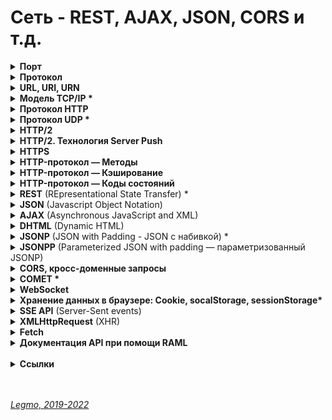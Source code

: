 <h1>Сеть - REST, AJAX, JSON, CORS и т.д.</h1>

[//]: # (Порт)
<details><summary><b>Порт</b></summary><p>

  - Номер выданный операционной системой каждой программе, которая хочет отсылать данные в сеть.

<br></p>
</details> 

[//]: # (Протокол todo: доработать)
<details><summary><b>Протокол</b></summary><p>

  - Сетевой протокол — набор правил, по которым реализуется соединение и обмен данными между несколькими устройствами в сети.
  - Некоторые протоколы:
    - `TСP` - создание интернет пакетов и их обратную сборку в нужном порядке в месте получения. Проверяет целостность информации. Если часть пакетов утеряна в процессе передачи, они передаются повторно.
    - `IP` - для доставки информации по нужному адресу.
    - `UDP` - надо передать быстро, но без гарантий доставки (например передача аудио)
    - `ICMP` - в диагностических или сервисных целях. Например передача сообщений об ошибках и других исключительных ситуациях
    - `SMTP`, `POP`, `IMAP` - Почтовые протоколы
    - `HTTP` — передача данных при клиент-серверном взаимодействии.
    - `FTP` — передача файлов
    - `ARP` — определение MAC-адреса другого компьютера по известному IP-адресу.
  - 
  - Для одновременной работы серверов по протоколам SMTP, POP, IMAP, HTTP, HTTPS, FTP и др. вовсе не требуются отдельные компьютеры или ip-адреса. Все эти сервера можно установить на один компьютер с одним ip-адресом. Это достигается за счет то, что каждый из протоколов использует свой порт.
  - 
  - **Ссылки**
    - [Сетевые протоколы – IP, ICMP, TCP, UDP, POP, SMTP, POP/POP3, IMAP, HTTP/HTTPS, FTP и другие](http://compbasic.ru/network-protocol/)

<br></p>
</details> 

[//]: # (URL, URI, URN todo: дополнять)
<details><summary><b>URL, URI, URN</b></summary><p>

[//]: # (Общее)
- <details><summary><b>Общее</b></summary><p>

  - `URI` (унифицированный идентификатор ресурс) — строка символов, для идентификации ресурса **по его адресу или имени, или тому и тому вместе**.
  - `URL` (унифицированный указатель ресурса) — строка символов, для идентификации ресурса **только по его адресу**. Веб-адрес, используемый для идентификации ресурсов в интернете
  - `URN` (унифицированный идентификатор ресурс) — строка символов, для идентификации ресурса, **только по его имени**.  

  <br></p>
  </details>

[//]: # (URL состоит из)
- <details><summary><b>URL состоит из</b></summary><p>

  - Протокола — набор правил соединение и обмена данными между устройствами в сети. Например: `http:`
  - Домена — имя для идентификации одного или нескольких IP-адресов, на которых расположен ресурс.
  - Пути — местоположение ресурса на сервере
  - Параметров — дополнительные данные, для идентификации или фильтрации ресурса на сервере

  <br></p>
  </details>

[//]: # (Кодировка URL)
- <details><summary><b>Кодировка URL</b></summary><p>

  - URL-адреса используют ASCII-кодировку.
  - 
  - Если есть символы не из набора ASCII — URL-адрес конвертируется в допустимый формат ASCII.
  - Перекодироваться должны буквы кириллицы, буквы с диакритическими знаками, лигатуры, иероглифы...
  - Кодирование URL конвертирует этот адрес в ASCII формат.
  - 
  - Кодировщик URL заменяет небезопасные символы ASCII знаком `%`, за которым следуют два шестнадцатиричных числа, которые соответствуют значениям символов из кодировки `ISO-8859-1`.
  - URL не должен содержать `пробелы`. Кодировщик URL обычно заменяет пробелы знаком `%20`.

  <br></p>
  </details>

[//]: # (Национальные кодировки)
- <details><summary><b>Национальные кодировки</b></summary><p>

  - Для введения многоязычных доменов используют технологию преобразования кодировки.
  - Работает поверх старой системы DNS, не требует никаких изменений в последней.
  - Преобразование имён происходит на стороне клиента, до отправки запроса в систему DNS.
  - Доменные имена с символами нац. алфавитов, которые пользователь набирает в адресной строке, преобразуются браузером в кодировку ASCII.

  <br></p>
  </details>
<br></p>
</details> 

[//]: # (TCP/IP todo: дополнять)
<details><summary><b>Модель TCP/IP *</b></summary><p>

[//]: # (Общее)
- <details><summary><b>Общее</b></summary><p>

  - Модель, теоретическое описание принципов работы набора сетевых протоколов, взаимодействующих друг с другом.
  - Сетевая модель передачи данных, представленных в цифровом виде.
  - 
  - Предполагает прохождение информации через 4 уровня, каждый из них описан набором правил (протоколом передачи).
  - Модель TCP/IP возникла как развитие модели `OSI` (там 7 уровней).
  - 
  - `TCP/IP` — набор протоколов, среди них два основных: TCP (Transmission Control Protocol ) и IP (Internet Protocol).
  - Были первыми разработаны и описаны в данном стандарте.
  - 
  - `Стек протоколов` — конкретные наборы протоколов (правил, по которым идёт соединение и обмен данными между устройствами в сети).
  - Иначе говоря — вложенность протоколов (`TCP` поверх `IP` поверх `Ethernet`).

  <br></p>
  </details>

[//]: # (4 уровня стека TCP/IP)
- <details><summary><b>4 уровня стека TCP/IP</b></summary><p>

  - `Прикладной` уровень (Application Layer)
      - Зачем: поддержка сеанса связи, преобразование протоколов и информации, взаимодействие пользователя и сети...
      - Примеры: HTTP, RTSP, FTP, DNS...
  - `Транспортный` уровень (Transport Layer)
      - Зачем: доставка переданной информации без дублирования, потерь и ошибок, в необходимой последовательности.
      - В стеке TCP/IP транспортные протоколы определяют, для какого именно приложения предназначены эти данные.
      - Примеры: TCP, UDP, SCTP, DCCP
  - `Межсетевой` уровень (Сетевой уровень) (Internet Layer)
      - Зачем: регламентирует взаимодействие между отдельными подсетями.
      - Интернет состоит из множества локальных сетей, объединенных протоколом связи TCP/IP.
      - Маршрутизация осуществляется путем обращения к определенному IP-адресу с использованием маски.
      - Примеры: Для TCP/IP это IP
  - `Канальный/Сетевой` уровень (Network Access Layer)
      - Зачем: кодирование информации, ее деление на пакеты, отправка по нужному каналу. Измерение параметров сигнала (
        задержки ответа, расстояния между хостами...)
      - Для взаимодействия с сетевыми технологиями — Ethernet, Wi-Fi и т. д.
      - Примеры: Ethernet, IEEE 802.11 WLAN, SLIP, Token Ring, ATM и MPLS, физическая среда и принципы кодирования
        информации, T1, E1

  <br></p>
  </details>

[//]: # (Отличия моделей TCP/IP и OSI)
- <details><summary><b>Отличия моделей TCP/IP и OSI</b></summary><p>

  - TCP/IP — стек протоколов, представляющий собой основу Интернета.
  - OSI (Базовая Эталонная Модель Взаимодействия Открытых Систем) — подходит для описания самых разных сетей.

  <br></p>
  </details>

[//]: # (Альтернативы TCP)
- <details><summary><b>Альтернативы TCP</b></summary><p>

  - Один из вариантов: протокол `UDP`. 
  - Поверx него используем `QUIC`, поверх `HTTP/3`. 
  - [Подробнее](https://habr.com/ru/company/vk/blog/594633/)

  <br></p>
  </details>


- **Дополнять — там еще много всего**
- .

[//]: # (Ссылки)
- <details><summary><b>Ссылки</b></summary><p>

  - [Timeweb - Что такое TCP/IP и как работает этот протокол](https://timeweb.com/ru/community/articles/chto-takoe-tcp-ip)
  - [Proglib - Компьютерные сети от А до Я: стек протоколов TCP/IP](https://proglib.io/p/tcp-ip)
  - [Habr - Основы TCP/IP для будущих дилетантов](https://habr.com/ru/post/326574)
  - [Wiki - TCP/IP](https://ru.wikipedia.org/wiki/TCP/IP)
  - [Proglib - Компьютерные сети от А до Я: классификация, стандарты и уровни. OSI](https://proglib.io/p/computer-network)
  
  <br></p>
  </details>

<br></p>
</details> 

[//]: # (Протокол HTTP)
<details><summary><b>Протокол HTTP</b></summary><p>

[//]: # (Ссылки)
- <details><summary><b>Ссылки</b></summary><p>
    
  - `HyperText Transfer Protocol` (протокол передачи гипертекста) — протокол передачи данных.
  - Для передачи произвольных данных при клиент-серверном взаимодействии.
  - 
  - Протокол прикладного уровня — верхний 7-й уровень модели OSI, 4 уровень TCP/IP
  - 
  - Предполагает использование клиент-серверной структуры передачи данных:
    - клиентское приложение формирует запрос и отправляет его на сервер
    - серверное программное обеспечение обрабатывает данный запрос, формирует ответ и передаёт его обратно клиенту
    - клиентское приложение может продолжить отправлять другие запросы (будут обработаны аналогично).
  - 
  - HTTP часто используется как протокол передачи информации для других протоколов прикладного уровня (например SOAP, XML-RPC и WebDAV). В таком случае говорят, что протокол HTTP используется как «транспорт».
  - API многих программ также используют HTTP для передачи данных — сами данные могут иметь любой формат (например XML или JSON).
  - Обычно передача данных по протоколу HTTP осуществляется через TCP/IP-соединения.

    
  <br></p>
  </details>

[//]: # (Клиент, Сервер, Прокси)
- <details><summary><b>Клиент, Сервер, Прокси</b></summary><p>

  - 3 главных объекта, которые обмениваются сообщениями:
  - 
  - `Клиент` (user agent)
      - программа, которая отправляет запросы, получает и обрабатывает ответы от имени пользователя на устройстве
        пользователя,
      - Например, браузер.
  - `Сервер` (веб-сервер)
      - программа, которая работает на сервере, принимает и обрабатывает запросы от клиента, а затем отправляет ответы
        клиенту.
      - Это веб-сервер.
  - `Прокси` (прокси-сервер)
      - программа, которая работает на сервере, пропускает через себя запросы и ответы и выступает в роли посредника между
        клиентом и сервером.
      - Функции:
      - **Кэшировать** данные запроса или ответа — для улучшения производительности и снижения сетевого трафика.
      - **Фильтровать** данные — например сканировать данные антивирусом или использовать родительский контроль.
      - **Балансировка нагрузки** — распределение запросов между разными серверами.
      - **Аутентификацию клиентов** — для управления доступом к ресурсам.
      - **Логировать** — хранение информации о запросах клиентов и ответах сервера.
      - **Защищать** — обнаружение некоторых типов атак. Например: определение подозрительного трафика или DDoS-атаки.

  <br></p>
  </details> 

[//]: # (Общий алгоритм)
- <details><summary><b>Общий алгоритм</b></summary><p>

  - Клиент устанавливает соединение с сервером с помощью протокола транспортного уровня TCP.
      - Клиент может переиспользовать одно и то же соединение для работы с сервером или создавать его каждый раз. Зависит от задачи, конфигурации сети и конкретных настроек оборудования.
  - Клиент посылает HTTP-сообщение с `телом` и `параметрами` запроса.
  - Сервер принимает это сообщение и на основании логики работы бэкенда формирует и отправляет HTTP-сообщение ответа.

  <br></p>
  </details> 

[//]: # (Сессия, cookie)
- <details><summary><b>Сессия, cookie</b></summary><p>

  - Протокол HTTP не хранит состояние => количество соединений не приводит к существенному усложнению взаимодействия.
  - Но есть понятие `сессии`, с помощью которой можно передавать и хранить необходимые данные, относящиеся к конкретному сеансу связи.
  - Данные сессии сохраняются на клиенте и на сервере.
  - Например: доступен идентификатор сессии, который позволяет не проводить авторизацию клиента при каждом обращении к серверу.
  - Часто для хранения данных о сессии используются `Cookie`.

  <br></p>
  </details> 

[//]: # (HTTP-сообщения)
- <details><summary><b>HTTP-сообщения</b></summary><p>

  - HTTP-сообщение — обычный текст в кодировке ASCII.
  - 
  - В версиях HTTP/1.1 и раньше — сообщения пересылались в качестве обычного текста.
  - В версии HTTP/2 — текстовое сообщение разделяется на фреймы. Позволяет выполнить оптимизацию и повысить
  - производительность.
  - 
  - Два типа сообщений:
    - запросы — от клиента
    - ответы — от сервера
  - 
  - Структура:
    - `Стартовая строка` — описывает запрос, или статус (успех или сбой)
    - `Заголовки` — передают сервисную информацию, определяют запрос или описывают тело сообщения.
    - `Тело сообщения` (опционально) — представляет данные в текстовом виде. Может отсутствовать (у всех HEAD-запросов, у некоторых GET-запросов...)
  - 
  - Стартовую строку вместе с заголовками сообщения HTTP называют головой запроса, а его данные - телом.

  <br></p>
  </details> 

[//]: # (HTTP-сообщения - стартовая строка)
- <details><summary><b>HTTP-сообщения - стартовая строка</b></summary><p>

  - **Стартовая строка запроса**
    - Метод HTTP — какое действие хочу совершить (GET, PUT, POST, HEAD, OPTIONS...).
        - `OPTIONS` — для определения возможностей сервера по преобразованию данных. Предварительный запрос к серверу при
          кросс-доменном запросе. Не кэшируется (???).
        - `GET` — для получения данных от сервера. Не имеет тела, информацию можно передать только через `querystring`.
          Кэшируется.
        - `HEAD` — для получения данных от сервера. Как GET, но не возвращает данных в ответе. Для проверки существования
          сайта, получения метаданных. Кэшируется.
        - `POST` — для отправки данных на сервер. Не кэшируется.
        - `PUT` — для добавления новых или изменения существующих данных на сервере. Не кэшируется.
        - `PATCH` — для добавления новых или изменения существующих данных на сервере. Как PUT, но для обновления части
          данных.
        - `DELETE` — для удаления данных на сервере. Не кэшируется.
        - `TRACE` — возвращает запрос от клиента так, что в ответе будет информация о преобразованиях запроса на
          промежуточных серверах.
        - `CONNECT` — переводит текущее соединение в TCP/IP-туннель. Обычно используется для установления защищённого
          SSL-соединения.
    - Цель запроса — адрес. Обычно URL или абсолютный путь протокола. Формат зависит от HTTP-метода.
        - Абсолютный путь, '?' и строка запроса — самая распространённая форма, `исходная формой` (origin form).
            - Для методов GET, POST, HEAD, и OPTIONS.
            - `POST / HTTP 1.1`
            - `GET /background.png HTTP/1.0`
            - `HEAD /test.html?query=alibaba HTTP/1.1`
            - `OPTIONS /anypage.html HTTP/1.0`
        - Полный URL - абсолютная форма (absolute form) , обычно используется с GET при подключении к прокси.
            - `GET http://developer.mozilla.org/ru/docs/Web/HTTP/Messages HTTP/1.1`
        - Компонента URL "authority", состоящая из имени домена и (необязательно) порта (предваряемого символом ':'),
          называется authority form. Используется только с методом CONNECT при установке туннеля HTTP.
            - `CONNECT developer.mozilla.org:80 HTTP/1.1`
        - Форма звёздочки (asterisk form), просто "звёздочка" ('*') используется с методом OPTIONS и представляет сервер.
            - `OPTIONS * HTTP/1.1`
    - Версия HTTP — определяет структуру остального сообщения. Какую версию лучше использовать для ответа.
  - 
  - **Стартовая строка ответа (строка статуса)**
    - Версия протокола (обычно HTTP/1.1)
    - Код состояния — был ли запрос успешным.
        - `1xx` — обработка данных на сервере продолжается;
        - `2xx` — успешная обработка данных;
        - `3xx` — перенаправление запросов (редирект);
        - `4xx` — ошибка по вине клиента;
        - `5xx` — ошибка по вине сервера.
        - [MDN - Коды ответа HTTP](https://developer.mozilla.org/ru/docs/Web/HTTP/Status)
        - [Яндекс.Справка - Справочник по кодам статуса HTTP](https://yandex.ru/support/webmaster/error-dictionary/http-codes.html)
    - Пояснение — краткое описание кода состояния
    - Пример строки статуса: `HTTP/1.1 404 Not Found.`

  <br></p>
  </details> 

[//]: # (HTTP-сообщения - заголовки)
- <details><summary><b>HTTP-сообщения - заголовки</b></summary><p>

  - Структура заголовка: строка, завершаемая (':') и значение, структура которого определяется заголовком.
  - Весь заголовок, включая значение, представляет собой одну строку, может быть довольно длинной.
  - 
  - **4 группы заголовков**:
    - Основные заголовки — могут включаться в любые сообщения клиента и сервера.
    - Заголовки запроса — используются только в сообщениях клиента.
    - Заголовки ответа — используются только в сообщениях сервера.
    - Заголовки сущности — описывают данные в сообщении.
  - 
  - В заголовках указывается информация необходимая для работы веб-сервера или клиента.
  - Например:
    - есть адрес домена, к которому обращается клиент
    - информация об авторизации пользователя.
    - информацию о настройках кэширования на клиенте и сервере
    - формат передаваемых данных
    - языке
    - последних дате и времени модификации данных
    - ...
  - 
  - **Пример**
    - Для экономии трафика часто используют сжатие данных: архивация данных перед пересылкой и разархивация после пересылки.
    - Для этого применяют несколько алгоритмов сжатия (gzip, brotli...)
    - Чтобы пользоваться сжатием, необходимо дать понять клиенту и серверу, что это вообще возможно и какой алгоритм сжатия применять.
    - Клиент должен сообщить серверу, что сжатие поддерживается.
    - Сервер должен сообщить что данные сжаты и их необходимо распаковать перед использованием.
    - Клиент, сообщает о поддержке сжатия gzip, br или deflate используя заголовок: `Accept-Encoding: gzip, br, deflate`
    - Сервер для передачи данных в сжатом формате gzip шлёт заголовок: `Content-Encoding: gzip`
  - 
  - **Ссылки**
    - [MDN - Заголовки HTTP](https://developer.mozilla.org/ru/docs/Web/HTTP/Headers)

  <br></p>
  </details> 

[//]: # (HTTP-сообщения - тело)
- <details><summary><b>HTTP-сообщения - тело</b></summary><p>

  - Данные, которые будут отправлены с запросом, или данные, полученные с ответом.
  - Может отсутствовать — для всех HEAD-запросов, для некоторых GET-запросов, у ответов с кодом состояния 201 (создано), 204 (Нет содержимого) и др.
  -
  - **Формат данных тела сообщения**
    - Бывает нескольких типов.
    - Чаще всего встречаются типы:
      - text/html.
      - application/json.
      - multipart/form-data.
  - 
  - **Тело запроса**
    - Может отсутствовать — для всех HEAD-запросов, для некоторых GET-запросов (запрос клиента, где указан метод GET для
      получения данных).<bb>
    - Запросы, собирающие (fetching) в нем обычно не нуждаются ресурсы (`GET`, `HEAD`, `DELETE`, или `OPTIONS`).<br>
    - Некоторые запросы отправляют на сервер данные для обновления, как это часто бывает с запросами `POST` (содержащими
      данные HTML-форм).
    - можно разделить на 2 категории:
        - Одноресурсные тела — состоят из одного отдельного файла, определяемого двумя заголовками: Content-Type и
          Content-Length.
        - Многоресурсные тела — состоят из N частей, каждая содержит свой бит информации. Обычно связаны с HTML-формами.
  - 
  - **Тело ответа**
    - есть не у всех ответов: у ответов с кодом состояния 201 (создано), 204 (нет содержимого) и др.
    - можно разделить на 3 категории:
        - Одноресурсные тела из отдельного файла известной длины, определяемые двумя заголовками: Content-Type и
          Content-Length.
        - Одноресурсные тела из отдельного файла неизвестной длины, разбитого на небольшие части (chunks) с заголовком
          Transfer-Encoding, значением которого является chunked.
        - Многоресурсные тела состоящие из многокомпонентного тела, каждая часть которого содержит свой сегмент информации.
          Довольно редки.

  - 
  - **Ссылки**
    - [MDN - Сообщения HTTP.Тело](https://developer.mozilla.org/ru/docs/Web/HTTP/Messages#%D1%82%D0%B5%D0%BB%D0%BE_2)

  <br></p>
  </details> 

[//]: # (Ссылки)
- <details><summary><b>Ссылки</b></summary><p>

  - [Дока - Протокол HTTP](https://doka.guide/tools/http-protocol/)
  - [MDN - Основы HTTP](https://developer.mozilla.org/ru/docs/Web/HTTP/Basics_of_HTTP)
  
  <br></p>
  </details>

<br></p>
</details>

[//]: # (Протокол UDP todo: дополнять)
<details><summary><b>Протокол UDP *</b></summary><p>

  - Передача данных между сервером и браузером опирается на протоколы транспортного уровня TCP и UDP. Знание о том, как они работают, позволяет оптимизировать передачу данных и улучшить пользовательский опыт.
  - На практике TCP используется в случаях, когда необходимо гарантировать целостность и порядок приходящих данных в ущерб скорости их передачи. Это важно для обмена файлами (например, запрос на получение файлов разметки HTML или стилей CSS).
  - `UDP` используется, если скорость важнее соблюдения подобных требований (например, доставка потокового аудио или видео). Гарантий доставки и порядка получения данных нет.
  - 
  - **Расширенная UDP-TCP шутка**
    - Я знаю отличную шутку про UDP, но не факт, что она до вас дойдет.
    - Я знаю отличную шутку про TCP, но если она до вас не дойдет, то я повторю.
    - А кто знает отличную шутку про ARP?
    - А вы слышали шутку про ICMP?
    - Вам еще кто-то рассказывал шутку про STP?..
  - 
  - **Ссылка**
    - [Протоколы TCP и UDP ](https://doka.guide/tools/tcp-udp-protocols/)

<br></p>
</details> 

[//]: # (HTTP/2 todo: доработать)
<details><summary><b>HTTP/2</b></summary><p>

[//]: # (Общее)
- <details><summary><b>Общее</b></summary><p>

  - Вторая версия сетевого протокола HTTP.
  - Для повышения эффективности передачи данных по сети.
  -   
  - Разработан рабочей группой Hypertext Transfer Protocol working group
  - Утверждён в 2015
  - В 2021 около 50% из 10 млн самых популярных интернет-сайтов поддерживают протокол HTTP/2.


  <br></p>
  </details>

[//]: # (Цели)
- <details><summary><b>Цели</b></summary><p>

  - Добавить механизмы согласования протокола - клиент и сервер могут использовать HTTP 1.1, 2.0 или, гипотетически, иные, не HTTP-протоколы.
  - Уменьшение задержек доступа для ускорения загрузки страниц, в частности путём:
    - Сжатия данных в заголовках HTTP
    - Использования push-технологий на серверной стороне
    - Конвейеризации запросов
    - Устранения проблемы блокировки «head-of-line» протоколов HTTP 1.0/1.1
    - Мультиплексирования множества запросов в одном соединении TCP
  - Сохранение совместимости с существующими применениями HTTP

  <br></p>
  </details>

[//]: # (Отличия от HTTP 1.1)
- <details><summary><b>Отличия от HTTP 1.1</b></summary><p>  

  - Протокол HTTP/2 является бинарным. По сравнению с предыдущим стандартом изменены способы разбиения данных на фрагменты и транспортирования их между сервером и клиентом.
  - В HTTP/2 сервер имеет право послать то содержимое, которое ещё не было запрошено клиентом. Это позволит серверу сразу выслать дополнительные файлы, которые потребуются браузеру для отображения страниц, без необходимости анализа браузером основной страницы и запрашивания необходимых дополнений.
  - Также часть улучшений получена за счёт мультиплексирования запросов и ответов для преодоления проблемы «head-of-line blocking» протоколов HTTP 1; сжатия передаваемых заголовков и введения явной приоритизации запросов. 

  <br></p>
  </details>

[//]: # (Server Push)
- <details><summary><b>Server Push</b></summary><p>  

  - HTTP/2 вводит технологию `Server Push` — позволяет серверу отправлять данные в клиентский кэш по собственной инициативе. 
  - Однако, при использовании этой технологии данные нельзя отправлять прямо в приложение. 
  - Данные, отправленные сервером по своей инициативе, обрабатывает браузер, при этом нет API, которые позволяют, например, уведомить приложение о поступлении данных с сервера и отреагировать на это событие.

  <br></p>
  </details>

[//]: # (SSE)
- <details><summary><b>SSE</b></summary><p>

  - `Server-Sent Events (SSE)` — механизм, который позволяет серверу асинхронно отправлять данные клиенту после установления клиент-серверного соединения.
  - После соединения сервер может отправлять данные по своему усмотрению, например, когда окажется готовым к передаче очередной фрагмент данных. 
  - Можно представить себе как одностороннюю модель издатель-подписчик. 
  - Кроме того, в рамках этой технологии существует стандартное клиентское API для JavaScript, называемое EventSource, реализованное в большинстве современных браузеров как часть стандарта HTML5 W3C. 
  - Технология SSE основана на HTTP => она отлично сочетается с HTTP/2. Можно скомбинировать с некоторыми возможностями HTTP/2, что открывает дополнительные перспективы.
    - HTTP/2 даёт эффективный транспортный уровень, основанный на мультиплексированных каналах, 
    - а SSE даёт приложениям API для передачи данных с сервера.
  - Технология SSE основана на HTTP. Это означает, что с использованием HTTP/2 не только несколько SSE-потоков могут передавать данные в одном TCP-соединении, но то же самое может быть сделано и с комбинацией из нескольких наборов SSE-потоков (отправка данных клиенту по инициативе сервера) и нескольких запросов клиента (уходящих к серверу).
  - Благодаря HTTP/2 и SSE теперь имеется возможность организации двунаправленных соединений, основанных исключительно на возможностях HTTP, и имеется простое API, которое позволяет обрабатывать в клиентских приложениях данные, поступающие с серверов.
  - Недостаточные возможности в сфере двунаправленной передачи данных часто рассматривались как основной недостаток при сравнении `SSE` и `WebSocket`. Благодаря HTTP/2 подобного недостатка больше не существует. Это открывает возможности по построению систем обмена данными между серверными и клиентскими частями приложений исключительно с использованием возможностей HTTP, без привлечения технологии WebSocket.

  <br></p>
  </details>

[//]: # (Ссылки)
- <details><summary><b>Ссылки</b></summary><p>

  - [Все, что нужно знать о HTTP/2](https://sebweo.com/ru/vse-chto-nuzhno-znat-o-http-2/)
  - [Wikipedia](https://ru.wikipedia.org/wiki/HTTP/2)

  <br></p>
  </details>
  
<br></p>
</details>

[//]: # (HTTP/2. Технология Server Push)
<details><summary><b>HTTP/2. Технология Server Push</b></summary><p>

  - HTTP/2 вводит технологию Server Push, которая позволяет серверу отправлять данные в клиентский кэш по собственной инициативе. Однако, при использовании этой технологии данные нельзя отправлять прямо в приложение. Данные, отправленные сервером по своей инициативе, обрабатывает браузер, при этом нет API, которые позволяют, например, уведомить приложение о поступлении данных с сервера и отреагировать на это событие.
  - Именно в подобной ситуации весьма полезной оказывается технология Server-Sent Events (SSE). SSE — это механизм, который позволяет серверу асинхронно отправлять данные клиенту после установления клиент-серверного соединения.
  - 
  - **Ссылки**
    - [Legmo - Работа браузера](/Pages/Network/Browser.md)
    - [Habr - HTTP/2 Server Push не так прост, как я думал](https://habr.com/ru/company/badoo/blog/331216/)

<br></p>
</details> 

[//]: # (HTTPS)
<details><summary><b>HTTPS</b></summary><p>

[//]: # (Общее)
- <details><summary><b>Общее</b></summary><p>
  
  - Расширение протокола HTTP, реализует упаковку данных в криптографический протокол SSL или TLS.
  - 
  - Имеют 3 уровня защиты:
    - Шифрование данных — позволяет избежать их перехвата;
    - Сохранность данных — любое изменение данных фиксируется;
    - Аутентификация — защищает от перенаправления пользователя.

  <br></p>
  </details>

[//]: # (В каких случаях необходим сертификат HTTPS?)
- <details><summary><b>В каких случаях необходим сертификат HTTPS?</b></summary><p>

  - Обязательное использование защищенного протокола передачи данных требует вся информация, касающаяся проведения платежей в интернете: оплата товаров в интернет-магазинах любым способом (индивидуальная платежная карта, онлайн системы платежей и пр.), оплата услуг через интернет-банкинг, совершение платежей в онлайн сервисах (казино, online-курсы и т.п.) и многое другое.
  - Также рекомендуется на сайтах, которые для доступа к определенному контенту запрашивают личные данные пользователей, например, номер паспорта – такие данные необходимо защищать от перехвата злоумышленниками.

  <br></p>
  </details>

[//]: # (Как использовать HTTPS. Сертификаты)
- <details><summary><b>Как использовать HTTPS. Сертификаты</b></summary><p>

  - HTTPS основан на том, что компьютер пользователя и сервер выбирают общий `секретный ключ` — им шифруется передаваемая информация.
  - Этот ключ уникальный и генерируется для каждого сеанса. Считается, что его подделать невозможно.
  - Во избежание перехвата данных третьим лицом используется `цифровой сертификат` — электронный документ, который идентифицирует сервер. Каждый владелец сайта (сервера) для установки защищенного соединения с пользователем должен иметь такой сертификат.
  - Первое, что делает браузер при установке соединения по протоколу HTTPS – проверку подлинности сертификата. В случае успешного ответа начинается обмен данными.
  - Сертификаты выдают их специализированные `центры сертификации` на определенный период. Важно не забывать продлевать действие сертификата.
  -  
  - В сертификате указываются данные владельца и подпись.
  - С помощью сертификата вы подтверждаете, что:
    - лицо, которому он выдан, действительно существует
    - оно является владельцем сервера (сайта), который указан в сертификате
  - Сертификатов существует несколько видов в зависимости от следующих факторов:
    - необходимого уровня безопасности;
    - количества доменных имен и поддоменов;
    - количества владельцев.

  <br></p>
  </details>

[//]: # (Ссылки)
- <details><summary><b>Ссылки</b></summary><p>

    - [Proglib - Что такое HTTP и HTTPS?](https://proglib.io/p/chto-takoe-http-i-https-2021-03-22)
  
  <br></p>
  </details>

<br></p>
</details> 

[//]: # (HTTP-протокол — Методы)
<details><summary><b>HTTP-протокол — Методы</b></summary><p>

- Метод — это указание операции над ресурсом.
- Методы HTTP-протокола:
  - `OPTIONS` — для определения возможностей сервера по преобразованию данных. Предварительный запрос к серверу при кросс-доменном запросе. Не кэшируется (???).
  - `GET` — для получения данных от сервера. Не имеет тела, информацию можно передать только через `querystring`. Кэшируется.
  - `HEAD` — для получения данных от сервера. Как GET, но не возвращает данных в ответе. Для проверки существования сайта, получения метаданных. Кэшируется.
  - `POST` — для отправки данных на сервер. Не кэшируется.
  - `PUT` — для добавления новых или изменения существующих данных на сервере. Не кэшируется.
  - `PATCH` — для добавления новых или изменения существующих данных на сервере. Как PUT, но для обновления части данных.
  - `DELETE` — для удаления данных на сервере. Не кэшируется.
  - `TRACE` — возвращает запрос от клиента так, что в ответе будет информация о преобразованиях запроса на промежуточных серверах.
  - `CONNECT` — переводит текущее соединение в TCP/IP-туннель. Обычно используется для установления защищённого SSL-соединения.
- 
- **Ссылки**
  - [Методы HTTP-запроса](https://devanych.ru/technologies/metody-http-zaprosa)
  - [Habr - Простым языком об HTTP](https://habr.com/ru/post/215117/)

<br></p>
</details> 

[//]: # (HTTP-протокол — Кэширование)
<details><summary><b>HTTP-протокол — Кэширование</b></summary><p>

[//]: # (Общее)
- <details><summary><b>Общее</b></summary><p>

  - `Кэширование` — временное сохранение контента из предыдущих запросов.
  - 
  - Позволяет хранить веб-ресурсы на удалённых точках по пути от вашего сервера к пользовательскому браузеру.
  - Браузер тоже хранит у себя кэш, чтобы клиенты не запрашивали у вас постоянно одни и те же ресурсы.
  - 
  - Веб-кэширование является основной конструктивной особенностью протокола HTTP, предназначенного для минимизации сетевого трафика и улучшения отзывчивости системы в целом. Контент кэшируется на каждом уровне от исходного сервера до браузера.
  - Веб-кеширование работает путем кэширования HTTP-ответов для запросов в соответствии с определенными правилами. Последующие запросы кэшированного контента затем можно извлечь из ближайшего кэша, а не отправлять запрос обратно на веб-сервер.
  - Кеш надо правильно сконфигурировать: ресурсы редко остаются неизменными, так что копию требуется хранить только до того момента, как ресурс изменился, но не дольше.
  - 
  - Главной целью политики кэширования является достижение баланса, который позволяет применять агрессивное кэширование, когда это возможно, и оставляет возможность аннулировать записи при внесении изменений.<br>
  - Скорее всего, на каждом сайте будут:
    - Агрессивно кэшируемые элементы.
    - Элементы с коротким сроком свежести и необходимостью валидации.
    - Элементы, которые не кэшируются вообще.
      Цель — по возможности перемещать контент в первые категории, при сохранении приемлемого уровня точности.
  - 
  - Здесь будет говориться в основном о `кешах браузеров и прокси`, но существуют также `кеши шлюзов`, `CDN`, `реверсные прокси кеши `и `балансировщики нагрузки`...
    
  <br></p>
  </details>

[//]: # (Зачем)
- <details><summary><b>Зачем</b></summary><p>

  - Настройки кэширования веб-трафика крайне важны для посещаемых сайтов.
  - Например, если платишь за траффик или важна скорость/посещаемость.
  - Основной источник повышения производительности веб-сайтов
  - Сокращается задержка — уменьшается время, необходимое для отображения ресурсов
  - Снижается сетевой трафик
  - Снижается нагрузка на сервер, которому не приходится самому обслуживать всех клиентов
  - Повышается производительность — кеш ближе к клиенту и ресурс передаётся быстрее.

  <br></p>
  </details>

[//]: # (Коэффициент попадания в кэш)
- <details><summary><b>Коэффициент попадания в кэш</b></summary><p>

  - Мера измерения продуктивности кэша. 
  - Отношение количества запросов, которые можно обслужить из кэша, к общему количеству запросов. Высокий коэффициент попадания в кэш означает, что из кэша можно извлечь высокий процент контента. Обычно к такому результату стремится большинство администраторов.


  <br></p>
  </details>

[//]: # (Валидация / Инвалидация)
- <details><summary><b>Валидация / Инвалидация</b></summary><p>

  - `Валидация` – проверка устаревшего контента на исходном сервере с целью уточнить последнюю версию элемента.<br>
  - `Инвалидация` – процесс удаления контента из кэша раньше срока истечения его свежести. Необходимо, если элемент был изменен на исходном сервере, а в кэше хранится его устаревший элемент, что вызовет значительные проблемы для клиента.


  <br></p>
  </details>

[//]: # (Что кэшировать?)
- <details><summary><b>Что кэшировать?</b></summary><p>

  - Лучше кэшировать
    - Логотипы и изображения бренда.
    - Не ротируемые изображения в целом (например, значки навигации).
    - Стили.
    - Общие файлы Javascript.
    - Загружаемый контент.
    - Файлы мультимедиа.
  - Кэшировать с оторожностью
    - HTML-страницы.
    - Ротируемые изображения.
    - Часто изменяемые Javascript и CSS.
    - Контент, запрашиваемый с помощью файлов cookie.
  - Лучше не кэшировать
    - Активы, связанные с конфиденциальными данными. (банковская информация и т. д.)
    - Контент, который зависит от пользователя и часто изменяется.

  <br></p>
  </details>

[//]: # (Виды кеширования по роли в архитектуре)
- <details><summary><b>Виды кеширования по роли в архитектуре</b></summary><p>

  - серверное
    - серверное кэширование страниц сайта — веб-сервер
    - кэширование кода интерпретатора PHP
    - кэширование запросов к базе данных.
  - прокси-серверы
    - любой сервер между клиентом и сервером, может кэшировать определенный контент. Эти кэши могут поддерживаться интернет-провайдерами или другими независимыми сторонами.
  - клиентское
    - на уровне браузера. Обычно пользовательский контент или контент, который часто запрашивается и сложно извлекается.

  <br></p>
  </details>

[//]: # (Виды кеширования по доступу)
- <details><summary><b>Виды кеширования по доступу</b></summary><p>

  - `приватные кеши` — предназначен для отдельного пользователя
    - Приватный (private) кеш браузера — содержит все документы, загруженные данным пользователем по HTTP.
  - `кеши совместного использования` (shared cache) — хранятся копии, которые могут направляться разным пользователям.
    -  кеш, который сохраняет ответы, чтобы их потом могли использовать разные пользователи. Например, в локальной сети вашего провайдера или компании, может быть установлен прокси, обслуживающий множество пользователей, чтобы можно было повторно использовать популярные ресурсы, сокращая тем самым сетевой трафик и время ожидания.


  <br></p>
  </details>

[//]: # (Заголовки кэширования)
- <details><summary><b>Заголовки кэширования (основные)</b></summary><p>

  - Большая часть поведения при кэшировании определяется политикой, которую устанавливает владелец контента.
  - Эти политики в основном формулируются с помощью HTTP-заголовков.
  - Есть разные версии протокола HTTP => есть разные заголовки кэширования, с разными уровнями сложности. 
  - 
  - `Expires` — устаревший. Очень простой. Устанавливает время в будущем, когда истекает срок действия контента.
  - `Cache-Control` — задание инструкций кеширования для запросов и ответов.
    - Можно установить несколько инструкций политики кэширования. Инструкции разделяются запятыми.
    - Стандартные инструкции для запроса
      - `Cache-Control: max-age=<seconds>` — максимальное время в течение которого ресурс будет считаться актуальным
      - `Cache-Control: max-stale[=<seconds>]` — клиент хочет получить ответ, для которого было превышено время устаревания.
      - `Cache-Control: min-fresh=<seconds>` — клиент хочет получить ответ, который будет актуален как минимум указанное количество секунд.
      - `Cache-Control: no-cache` — необходимость отправить запрос на сервер для валидации ресурса перед использованием закешированных данных.
      - `Cache-Control: no-store` — 
      - `Cache-Control: no-transform` — 
      - `Cache-Control: only-if-cached` — необходимость использования только закешированных данных. Запрос на сервер не должен посылаться.
    - Стандартные инструкции для ответа
      - `Cache-Control: must-revalidate` — Кеш должен проверить статус устаревших ресурсов перед их использованием.
      - `Cache-Control: no-cache` — Кеш должен проверить статус устаревших ресурсов перед их использованием. Применим только к разделяемым кешам (например, прокси), игнорируется частными кешами.
      - `Cache-Control: no-store` — Кеш не должен хранить никакую информацию о запросе и ответе
      - `Cache-Control: no-transform` — Никакие преобразования не должны применяться к ресурсу.
      - `Cache-Control: public` — ответ может быть закеширован в любом кеше.
      - `Cache-Control: private` — ответ предназначен для одного пользователя и не должен помещаться в разделяемый кеш. Только частный кеш.
      - `Cache-Control: proxy-revalidate` — 
      - `Cache-Control: max-age=<seconds>` — 
      - `Cache-Control: s-maxage=<seconds>` — 
  - `Etag` — для валидации кэша. 
    - Сервер может предоставить уникальный Etag для элемента. 
    - Когда придет время проверить кэшированный контент, кэширующий сервер может отправить обратно Etag контента. 
    - Исходный сервер либо сообщит ему, что контент не изменился, либо отправит обновленный контент (с новым Etag).
  - `Last-Modified` — когда элемент был изменен в последний раз. 
    - Часть стратегии валидации для обеспечения свежего контента.
  - `Content-Length` — размер отправленного тела объекта в байтах.
    - Некоторые программы отказываются кэшировать контент, если заранее не знают о размере кэша.
  - `Vary` — сообщает системе, по каким заголовкам кэширования она может понять, что в кэше находится правильный контент.
    - Дает возможность хранить разные версии одного и того же контента за счет разбавления записей в кэше.
    - Чаще всего используют для указания ключа заголовка `Accept-Encoding` — чтоб различать сжатый / несжатый контент.
  - ...


  <br></p>
  </details>

[//]: # (Приёмы веб-разработчика для улучшения кэширования сайта)
- <details><summary><b>Приёмы веб-разработчика для улучшения кэширования сайта</b></summary><p>

  - Установите определенные каталоги для изображений, css и общего контента. 
    - Размещение контента в выделенных каталогах позволит вам легко ссылаться на них с любой страницы вашего сайта.
  - Используйте один и тот же URL-адрес для ссылки на одни и те же элементы. 
    - Поскольку кэш отталкивается как от хоста, так и от пути к запрошенному контенту, убедитесь, что вы ссылаетесь на свой контент на всех ваших страницах одинаково.
  - Используйте CSS-спрайты, где это возможно. 
    - CSS-спрайты для элементов, таких как значки и навигация, уменьшают количество раундов, необходимых для рендеринга вашего сайта, и позволяют сайту кешировать этот единственный спрайт в течение длительного времени.
  - По возможности храните сценарии и внешние ресурсы локально. 
    - Если вы используете скрипты javascript и другие внешние ресурсы, подумайте о том, чтобы разместить эти ресурсы на своих собственных серверах. 
    - Обратите внимание, что вам нужно знать о любых обновлениях, чтобы вовремя обновить локальную копию.

  <br></p>
  </details>

[//]: # (Ссылки)
- <details><summary><b>Ссылки</b></summary><p>

  - [Habr - Гид по заголовкам кэширования HTTP для начинающих](https://habr.com/ru/post/253121/)
  - [MDN - HTTP-кеширование](https://developer.mozilla.org/ru/docs/Web/HTTP/Caching)
  - [MDN - Cache-Control](https://developer.mozilla.org/ru/docs/Web/HTTP/Headers/Cache-Control)
  - [Повышение производительности приложений с помощью HTTP-заголовков кеширования](https://www.internet-technologies.ru/articles/povyshenie-proizvoditelnosti-prilozheniy-s-pomoschyu-http-zagolovkov-keshirovaniya.html)
  - [Основы кэширования: терминология, основные HTTP-заголовки и стратегии](https://www.8host.com/blog/osnovy-keshirovaniya-terminologiya-osnovnye-http-zagolovki-i-strategii/)
  - [Что такое кэширование](https://ru.hostings.info/termins/cashirovaniye.html)


  <br></p>
  </details>

<br></p>
</details> 

[//]: # (HTTP-протокол — Коды состояний)
<details><summary><b>HTTP-протокол — Коды состояний</b></summary><p>

- **Основные группы кодов состояний**
  - `1xx` - Information
  - 100 - Continue
  - `2xx` - Success
  - 200 - OK
  - 201 - Created
  - 202 - Accepted
  - 204 - No Content
  - `3xx` - Redirect
  - 301 - Moved Permanently
  - 307 - Temporary Redirect
  - `4xx` - Client Error
  - 400 - Bad Request
  - 401 - Unauthorized
  - 403 - Forbidden
  - 404 - Not Found
  - `5xx` - Server Error
  - 500 - Internal Server Error
  - 501 - Not Implemented
  - 502 - Bad Gateway
  - 503 - Service Unavailable
  - 504 - Gateway Timeout

- **Ссылки**
  - [Яндекс.Справка - Справочник по кодам статуса HTTP](https://yandex.ru/support/webmaster/error-dictionary/http-codes.html)
  - [MDN - Коды ответа HTTP](https://developer.mozilla.org/ru/docs/Web/HTTP/Status)

<br></p>
</details>

[//]: # (REST todo: дополнить)
<details><summary><b>REST</b> (REpresentational State Transfer) *</summary><p>

[//]: # (Общее)
- <details><summary><b>Общее</b></summary><p>
  
  - Aрхитектурный стиль. Набор правил которые должны быть выполнены при проектировании распределенной системы.
  - Облегчает системам обмен данными.
  - 
  - `RESTful` — системы, отвечающие требованиям REST.
  - `REST API` - интерфейс приложения который не нарушает ограничений REST. Набор классов, функций, констант и т.д.
  - 
  - Автор идеи и термина Рой Филдинг 2000 г.
  - REST на сегодняшний день практически вытеснил все остальные подходы, в том числе дизайн основанный на SOAP и WSDL.
  - Современная альтернатива — [GraphQL](/Pages/Network/GraphQL.md)
  -
  - **Важно!**
    - Архитектура REST не привязана к конкретным технологиям и протоколам.
    - В реальности построение RESTful API почти всегда подразумевает использование HTTP и каких-то популярных форматов представления ресурсов (например JSON или XML).

  <br></p>
  </details>

[//]: # (Преимущества REST)
- <details><summary><b>Преимущества REST</b></summary><p>

  - Масштабируемости взаимодействия компонентов системы (приложения)
  - Общность интерфейсов
  - Независимое внедрение компонентов
  - Промежуточные компоненты, снижающие задержку, усиливающие безопасность
  - 
  - Отсутствие дополнительных внутренних прослоек, что означает передачу данных в том же виде, что и сами данные. Т.е. данные не оборачиваются в XML, как это делает SOAP и XML-RPC, не используется AMF, как это делает Flash и т.д. Просто отдаются сами данные.
  - Каждая единица информации (ресурс) однозначно определяется URL — это значит, что URL по сути является первичным ключом для единицы данных. Причем совершенно не имеет значения, в каком формате находятся данные по адресу — это может быть и HTML, и jpeg, и документ Microsoft Word.
  - Как происходит управление информацией ресурса — это целиком и полностью основывается на протоколе передачи данных. Наиболее распространенный протокол конечно же HTTP. Для HTTP действие над данными задается с помощью методов : GET (получить), PUT (добавить, заменить), POST (добавить, изменить, удалить), DELETE (удалить). Таким образом, действия CRUD (Create-Read-Update-Delete) могут выполняться как со всеми 4-мя методами, так и только с помощью GET и POST.

  <br></p>
  </details>

[//]: # (Что такое RESTful)
- <details><summary><b>Правила RESTful систем</b></summary><p>

  - Ключевое:
    - не имеют сохранения состояния
    - разделяют интересы клиента и сервера.
  - 
  - Распределенная система считается сконструированной по REST архитектуре (RESTful) если она:
    1. `Client-Server` — разделение на клиентов и серверы.
        - Например, клиенты не связаны с хранением данных, которое остается внутри каждого сервера, так что мобильность кода
          клиента улучшается.
        - Серверы не связаны с интерфейсом пользователя или состоянием, так что серверы могут быть проще и
          масштабируемы.
        - Серверы и клиенты могут быть заменяемы и разрабатываться независимо, пока интерфейс не изменяется.
        - Преимущества:
            - упрощает переносимость пользовательского интерфейса между платформами. Например клиент может быть реализован
              как для Desktop так и для мобильных, может использовать различные front-end фреймворки — это не отразится на
              серверной части.
            - улучшает масштабируемость, т.е упрощает серверную часть.
    2. `Stateless` — отсутствие состояния
        - Сервер не хранит информации о клиентах.
        - В запросе должна храниться вся необходимая информация для обработки запроса и если необходимо, идентификации
          клиента.
        - В периоды между запросами клиента никакая информация о состоянии клиента на сервере не хранится => каждый запрос
          клиента должен содержать всю информацию необходимую для выполнения запроса.
        - Пример: клиент наполняет корзину интернет-магазина — мы не должны отправлять промежуточные состояния для
          временного хранения на сервер. Данные должны быть переданы единым запросом при оформлении покупки.
        - Преимущества:
            - улучшает мониторинг системы, т.к. при анализе данных один запрос содержит все необходимые данные.
            - повышает надежность системы, упрощая задачу восстановления данных при возникновения сбоя.
            - повышает масштабируемость, т.к. отсутствует необходимость в хранении состояния между запросами позволяя
              серверным компонентам быстрее освобождать ресурсы и упрощая их реализацию.
    3. `Cache` — кэширование
        - Каждый ответ сервера должен быть отмечен: является ли он кэшируемым или нет.
        - Для предотвращения повторного использования клиентами устаревших или некорректных данных в ответ на дальнейшие
          запросы.
        - Если ответ сервера отмечен как кэшируемый, клиентский кэш может быть подключен для повторного использования
          компонента. Это может исключить некоторые взаимодействия между клиентом и сервером => увеличит производительность,
          снизит время отклика клиента.
    4. `Uniform Interface` — единообразный интерфейс
        - Единый интерфейс определяет интерфейс между клиентами и серверами.
        - Упрощает и отделяет архитектуру, которая позволяет каждой части развиваться самостоятельно.
        - 4 принципа единого интерфейса:
            - `Идентификация ресурсов`.
                - В REST ресурсом является все то, чему можно дать имя. Например: пользователь, изображение, предмет (майка,
                  голодная собака, текущая погода) и т.д.
                - Все ресурсы должны быть идентифицированы стабильным идентификатором, который не меняется при изменении
                  состояния.
                - Идентификатором в REST является URI (единый идентификатор ресурса). См. `URI`, `URL` (Где и как найти
                  что-то?), `URN` (Как это что-то идентифицировать&)
                - Ресурсы концептуально отделены от представлений возвращаемых клиентам. <br>
                  Например: ресурсы хранятся на сервере как записи в базе данных, а клиенту отдаются в виде представлений (
                  JSON или XML).
            - `Манипуляции над ресурсами через представления`
                - Представление используется для выполнения действий над ресурсами.
                - Если клиент хранит представление ресурса, он обладает достаточной информацией для модификации или удаления
                  ресурса.<br>
                  Например: получив представление статьи в виде JSON, клиент может сформировать запрос на изменение данной
                  статьи либо ее удаление по идентификатору статьи указанному в поле id.
                - Представление ресурса представляет собой текущее или желаемое состояние ресурса. <br>
                  Например: если ресурсом является пользователь, то представлением может являться XML или HTML описание
                  этого пользователя.
            - `Cамоописываемые сообщения`.
                - Как в примере с данными о статье блога в виде JSON можно интуитивно понять какую информацию несет каждое
                  из полей.
                - Таким образом имена полей описывают их назначение.
                - Запрос и ответ должны хранить в себе всю необходимую информацию для их обработки. <br>
                  Не требуются доп. сообщения или кэши для обработки одного запроса. <br>
                  Т.е. отсутствует состояние, сохраняемое между запросами к ресурсам. <br>
                  Очень важно для масштабирования системы.
            - `Гипермедиа` как средство изменения состояния приложения.
                - Клиенты изменяют состояние системы только через действия которые динамически определены в гипермедиа на
                  сервере (к примеру гиперссылки). Клиент не может предполагать, что доступна операция над каким либо
                  ресурсом если не получил информацию об этом в предыдущих запросах к серверу.
                - Статус ресурса передается через содержимое body, параметры строки запроса, заголовки запросов и
                  запрашиваемый URI (имя ресурса). Это называется гипермедиа (или гиперссылки с гипертекстом).
                - Также означает, что, при необходимости ссылки могут содержатся в теле ответа (или заголовках) для
                  поддержки URI, извлечения самого объекта или запрошенных объектов.
    5. `Layered System` - разделение системы на уровни
        - В REST допускается разделить систему на иерархию слоев.
        - Но с условием, что каждый компонент может видеть компоненты только непосредственно следующего слоя.
        - Например: если вы вызывайте службу PayPal а он в свою очередь вызывает службу Visa, вы о вызове службы Visa ничего
          не должны знать.
    6. `Code-On-Demand` — код по требованию (опциональное требование).
      - В REST позволяется загрузка и выполнение кода или программы на стороне клиента.
  - 
  - Серверы могут временно расширять или кастомизировать функционал клиента, передавая ему логику, которую он может исполнять. Например, это могут быть скомпилированные Java-апплеты или клиентские скрипты на Javascript

  <br></p>
  </details>

[//]: # (HTTP методы для создания RESTful сервисов todo: дополнить)
- <details><summary><b>HTTP методы для создания RESTful сервисов *</b></summary><p>

  - **Подробнее расписать методы REST. Добавить ссылки на подробные примеры и документацию**
  - 
  - **GET**
    - Используется для получения (или чтения) представления ресурса. В случае “удачного” (или не содержащего ошибок) адреса, GET возвращается представление ресурса в формате XML или JSON в сочетании с кодом состояния HTTP 200 (OK). В случае наличия ошибок обычно возвращается код 404 (NOT FOUND) или 400 (BAD REQUEST).
    - GET http://www.example.com/api/v1.0/users (вернуть список пользователей)
    - GET http://www.example.com/api/v1.0/users/12345 (вернуть данные о пользователе с id 12345)
    - GET http://www.example.com/api/v1.0/users/12345/orders
  - **PUT**
    - обычно используется для предоставления возможности обновления ресурса. Тело запроса при отправке PUT-запроса к существующему ресурсу URI должно содержать обновленные данные оригинального ресурса (полностью, или только обновляемую часть).
    - Для создания новых экземпляров ресурса предпочтительнее использование POST запроса. В данном случае, при создании экземпляра будет предоставлен корректный идентификатор экземпляра ресурса в возвращенных данных об экземпляре.
    - При успешном обновлении посредством выполнения PUT запроса возвращается код 200 (или 204 если не был передан какой либо контент в теле ответа). PUT не безопасная операция, так как вследствии ее выполнения происходит модификация (или создание) экземпляров ресурса на стороне сервера, но этот метод идемпотентен. Другими словами, создание или обновление ресурса посредством отправки PUT запроса — ресурс не исчезнет, будет располагаться там же, где и был при первом обращении, а также, многократное выполнение одного и того же PUT запроса не изменит общего состояния системы-
    - PUT http://www.example.com/api/v1.0/users/12345 (обновить данные пользователя с id 12345)
    - PUT http://www.example.com/api/v1.0/users/12345/orders/98765 (обновить данные заказа с id 98765 для пользователя с id
        12345)
  - **POST**
    - Запрос наиболее часто используется для создания новых ресурсов. 
    - На практике используется для создания вложенных ресурсов. Другими словами, при создании нового ресурса, POST запрос отправляется к родительскому ресурсу и, таким образом, сервис берет на себя ответственность на установление связи создаваемого ресурса с родительским ресурсом, назначение новому ресурсу ID и т.п.
    - При успешном создании ресурса возвращается HTTP код 201, а также в заголовке `Location` передается адрес созданного ресурса.
    - POST не является безопасным или идемпотентным запросом. Потому рекомендуется его использование для не идемпотентных запросов. В результате выполнения идентичных POST запросов предоставляются сильно похожие, но не идентичные данные.
    - POST http://www.example.com/api/v1.0/customers (создать новый ресурс в разделе customers)
    - POST http://www.example.com/api/v1.0/customers/12345/orders (создать заказ для ресурса с id 12345)
  - **DELETE**
    - Используется для удаления ресурса, идентифицированного конкретным URI (ID).
    - При успешном удалении возвращается 200 (OK) код HTTP, совместно с телом ответа, содержащим данные удаленного ресурса. Также возможно использование HTTP кода 204 (NO CONTENT) без тела ответа. Согласно спецификации HTTP, DELETE запрос идемпотентен. Если вы выполняете DELETE запрос к ресурсу, он удаляется. Повторный DELETE запрос к ресурсу закончится также: ресурс удален. Если DELETE запрос используется для декремента счетчика, DELETE запрос не является идемпотентным. Используйте POST для не идемпотентных операций.
    - Тем не менее, существует предостережение об идемпотентности DELETE. Повторный DELETE запрос к ресурсу часто сопровождается 404 (NOT FOUND) кодом HTTP по причине того, что ресурс уже удален (например из базы данных) и более не доступен. Это делает DELETE операцию не идемпотентной, но это общепринятый компромисс на тот случай, если ресурс был удален из базы данных, а не помечен, как удаленный.
    - DELETE http://www.example.com/api/v1.0/customers/12345 (удалить из customers ресурс с id 12345)
    - DELETE http://www.example.com/api/v1.0/customers/12345/orders/21 (удалить у ресурса с id 12345 заказ с id 21)

  <br></p>
  </details>

[//]: # (Отличия от GrpahQL)
- <details><summary><b>Отличия от GrpahQL</b></summary><p>

  - REST API — точка входа `/users` возвращает пользователей с заранее оговоренным набором полей.
  - GraphQL — клиент определяет какие данные сейчас нужны. Отправляет запрос на единую точку, получает в ответе только нужные данные.
  - Например, запрос `user { name age }` вернет только имя и возраст пользователя.

  <br></p>
  </details>

[//]: # (Ссылки)
- <details><summary><b>Ссылки</b></summary><p>

  - [lexover.ru - Для чего нужен REST API?](https://lexover.ru/2020/12/13/rest-api/)
  - [Habr - REST, что же ты такое? Понятное введение в технологию для ИТ-аналитиков](https://habr.com/ru/post/590679/)
  - [Medium - REST: простым языком](https://medium.com/@andr.ivas12/rest-%D0%BF%D1%80%D0%BE%D1%81%D1%82%D1%8B%D0%BC-%D1%8F%D0%B7%D1%8B%D0%BA%D0%BE%D0%BC-90a0bca0bc78
  - [tproger.ru - Основы REST: теория и практика](https://tproger.ru/articles/osnovy-rest-teorija-i-praktika/)

  <br></p>
  </details>

<br></p>
</details>

[//]: # (JSON)
<details><summary><b>JSON</b> (Javascript Object Notation)</summary><p>

- Формат данных, который используется для представления объектов в виде строки.
- Если нужно с сервера взять объект с данными и передать его клиенту, то в качестве промежуточного формата – для передачи по сети, почти всегда используют именно его.
- 
- Данные в формате JSON (RFC 4627) представляют собой:
  - JS-объекты `{ ... }`
  - Массивы    `[ ... ]` 
  - Значения одного из типов:
    - строки в двойных кавычках,
    - число,
    - логическое значение true/false,
    - null.
- 
- `Сериализация данных` — процесс преобразования структур данных или состояния объекта в формат, который может быть сохранен (например, в буфере файла или памяти, или передан по каналу сетевого подключения) и позже восстановлен в той же или другой компьютерной среде.
- 
- **Альтернативы**
  - `XML` (1980-е) - язык разметки
  - `JSON` (~2000) - текстовый формат данных, для обмена. Основан на JS.
  - `YAML` (2001) - не является языком разметки. Формат сериализации данных, концептуально близкий к языкам разметки. Похож на XML и JSON, но использует более минималистичный синтаксис при сохранении аналогичных возможностей.
  - `BSON` (2009) - формат двоичной сериализации. Разработан для хранения данных, изначально не предполагался для их передачи по сети. Поддерживает дополнительные типы данных (например Date, ObjectId, Null и бинарные данные) и возможности частичного чтения / изменения данных. Мало распространён. Компрессия не очень — сравним по размеру с JSON.
  - `CBOR` (2013) - бинарный формат представления данных
  - `MessagePack` (~2014) - формат данных. Популярная современная алтернатива JSON. Полностью совместим с JSON. Неплохо жмет данные. Можно добавлять поддержку своих типов данных. Поерживается многими языками программирования. Можно использовать streaming API
  - `ELDF` (2018) - текстовый формат данных

- **Ссылки**
  - https://learn.javascript.ru/json
  - [Habr - Сериализация данных или диалектика общения: простая сериализация (2016)](https://habr.com/ru/company/infowatch/blog/312320/)

<br></p>
</details> 

[//]: # (AJAX)
<details><summary><b>AJAX</b> (Asynchronous JavaScript and XML)</summary><p>
  
[//]: # (Общее)
- <details><summary><b>Общее</b></summary><p>

  - Технология отправки запросов к серверу из клиентского кода JavaScript без перезагрузки страницы
  - Слать AJAX-запросы к серверам с другим доменом запрещено на уровне браузера.
  - AJAX не кроссдоменный, но подходит много для каких задач.
  
  <br></p>
  </details>

[//]: # (Асинхронный)
- <details><summary><b>Асинхронный</b></summary><p>

  - Браузер предоставляет для AJAX специальный API: конструктор XMLHttpRequest
  - AJAX работает через `XMLHttpRequest` (XMLHTTP, XHR), т.е. через запросы HTTP/HTTPS 
  - Т.е. асинхронный обмен данными (JSON/XML/TXT) через HTTP/HTTPS запросы
  
  <br></p>
  </details>

[//]: # (Общая схема работы)
- <details><summary><b>Общая схема работы</b></summary><p>

  - Пользователь заходит на веб-страницу и нажимает на какой-нибудь её элемент.
  - Скрипт (на языке JavaScript) определяет, какая информация необходима для обновления страницы.
  - Браузер отправляет соответствующий запрос на сервер.
  - Сервер возвращает только ту часть документа, на которую пришёл запрос.
  - Скрипт вносит изменения с учётом полученной информации (без полной перезагрузки страницы).
    
  <br></p>
  </details>

[//]: # (AJAX использует два метода работы с веб-страницей)
- <details><summary><b>AJAX использует два метода работы с веб-страницей</b></summary><p>

  - изменение Web-страницы без перезагрузки, используя DHTML (совокупность технологий CSS, DOM и JavaScript)
  - динамическое обращение к серверу. Может осуществляться несколькими способами, в частности, XMLHttpRequest, и использование техники скрытого фрейма.
  
  <br></p>
  </details>

[//]: # (Алгоритм запроса к серверу)
- <details><summary><b>Алгоритм запроса к серверу</b></summary><p>

  - Проверка существования на странице объекта XMLHttpRequest. Создание данного объекта для каждого типа браузера — уникальный процесс.
  - Инициализация соединения с сервером.
  - Посылка запроса серверу (GET или POST)
  - Обработка полученных данных.
  
  <br></p>
  </details>

[//]: # (От сервера можно получить данные нескольких видов)
- <details><summary><b>От сервера можно получить данные нескольких видов</b></summary><p>

  - Обычный текст
  - JSON
  - XML. Сейчас чаще используют формат JSON.
  
  <br></p>
  </details>


[//]: # (Альтернативы AJAX)
- <details><summary><b>Альтернативы AJAX</b></summary><p>

  - Java-апплеты, позднее технология JavaFX;
  - Технология Silverlight корпорации Microsoft;
  - Протокол WebSocket.
  
  <br></p>
  </details>


[//]: # (Ссылки)
- <details><summary><b>Ссылки</b></summary><p>

  - https://learn.javascript.ru/ajax
  - https://habr.com/ru/post/14246/
  
  <br></p>
  </details>

<br></p>
</details> 

[//]: # (DHTML)
<details><summary><b>DHTML</b> (Dynamic HTML)</summary><p>

  - Совокупность технологий HTML, CSS, DOM и JavaScript.
  - Обычный HTML код, дополненный скриптами и каскадными таблицами стилей.
  - В отличие от статических сайтов, создаваемых посредством обычного HTML, все элементы страницы динамического сайта фактически являются скриптами, программами, которые создают интерактивную среду для посетителей.
  - 
  - Позволяет делать веб-страницы "интерактивными". Определенные действия посетителя ведут к изменениям внешнего вида и содержания страницы без обращения к серверу.
  - Для адекватного функционирования динамических сайтов требуется специальный браузер, имеющий встроенную поддержку DHTML.
  - Технология такова, что формирование и интерактивное динамическое поведение таких страниц реализуется именно в самом браузере, как говорят «на стороне клиента». В устаревших браузерах DHTML веб-страницы будут представлены как обычные, статические.
  -              
  - Подход к созданию интерактивного веб-сайта, использует сочетание:
    - статичного языка разметки HTML, 
    - встраиваемого (и выполняемого на стороне клиента) скриптового языка JavaScript, 
    - CSS (каскадных таблиц стилей) 
    - DOM (объектной модели документа).
  - 
  - Конкурирующая техника включала в себя «Adobe Flash» и «Silverlight».

  - **Ссылки**
    - [Wikipedia](https://ru.wikipedia.org/wiki/DHTML)

<br></p>
</details>   

[//]: # (JSONP todo: доработать)
<details><summary><b>JSONP</b> (JSON with Padding - JSON с набивкой) *</summary><p>

[//]: # (Общее)
- <details><summary><b>Общее</b></summary><p>

  - Протокол. Дополнение к формату JSON. Способ запросить данные с сервера, находящегося в другом домене.
  - 
  - Не имеет отношения к AJAX.
  - Устаревший но хитрый способ двунаправленного кроссдоменного взаимодействия, основанный на загрузке скрипта с другого домена.
  - В частности, с помощью протокла JSONP можно организовать некоторые разновидности технологии COMET.
  - Насколько я понимаю, работает также с использование XMLHttpRequest, т.е. поверх HTTP/HTTPS
  - 
  - Согласно политике ограничения домена, веб-страница, расположенная на сервере server1.example.com, не может связаться с сервером, отличным от server1.example.com. Эта операция запрещена в большинстве браузеров.
  - Идея основана на лазейке в стандартах: загружать скрипты с других доменов не запрещено!
  - 
  - Запросы для JSONP получают не JSON, а произвольный JavaScript-код. Они обрабатываются интерпретатором JavaScript, а не парсером JSON.
  - Существуют серьезные риски, связанные с безопасностью при использовании JSONP, в большинстве ситуаций использование CORS является лучшим выбором.
  - JSONP кроссдоменный, но подходит только для случаев, когда надо кроссдоменно передать JSON.
  -
  - Уточнить: 
    - В основу технологии JSONP положен тот факт, что политика безопасности браузера не запрещает использовать HTML-элемент `<script type="text/javascript" src="…"/>` для обращения к серверам, отличным от сервера, с которого произошла загрузка страницы. Используя открытую политику для элементов `<script>`, некоторые страницы используют их, чтобы загружать JavaScript-код, оперирующий динамически создаваемыми JSON-данными из других источников.

  <br></p>
  </details>

[//]: # (Набивка, префикс)
- <details><summary><b>Набивка (префикс)</b></summary><p>

  - Набивка обычно является именем функции обратного вызова, определённой внутри контекста выполнения в браузере. Кроме имени функции префикс может означать имя переменной, оператор if, или любой другой оператор JavaScript. Ответ на JSONP-запрос (строго говоря — запрос, соответствующий паттерну JSONP) не является объектом JSON и не расценивается браузером, как таковой. «Начинка» может быть любым выражением на JavaScript, и вовсе не требует, чтобы внутри обязательно был JSON. Но обычно это фрагмент JavaScript, применяющий вызов функции к неким JSON-данным.
  - Другими словами, типичное применение JSONP предоставляет междоменный доступ к существующему JSON API путём оборачивания начинки JSON в вызов функции.

  <br></p>
  </details>

[//]: # (Недостатки)
- <details><summary><b>Недостатки</b></summary><p>

  - Прежде всего, это лазейка, костыль. Разработчики стандартов просто не были настолько хитры, чтобы предугадать динамическое взаимодействие на уровне скриптов.
  - Безопасность. Подгрузка скриптов ни разу не безопасней, чем Аякс. Целое семейство вирусов занимается тем, что добавляет на страницу браузера скрипты для отрисовки баннеров порно и казино. Когда вы подключаетесь к интернету через мобильных операторов, обсосы вставляют в HTML-трафик скрипты для отрисовки виджетов (если соединение не HTTPS)
  - Только GET. JSONP работает только методом GET, что сводит на нет возможности REST-интерфейса. Для REST-сервисов приходится писать прокладки-прокси, т.е. множить костыли. Неустранимое ограничение — позволяет только получение данных GET методом, то есть отправка данных через POST метод остается недоступной.
  - Нельзя отслеживать. Добавив скрипт на страницу, в дальнейшем вы не можете отследить его судьбу. Если у Аякс-запроса есть специальные коллбеки для основных событий (начало, удачное завершение, таймаут, неудачное завершение), то у скрипта ничего такого нет. Загрузился ли он? Ответил ли сервер? Была ли ошибка? Никто не знает.

  <br></p>
  </details>

[//]: # (Каковы проблемы JSONP?)
- <details><summary><b>Каковы проблемы JSONP?</b></summary><p>

  - Это вне стандартов.
  - Это небезопасно.
  - Если запрос провалился, то ничего мы никогда не узнаем, не обработаем ошибку правильно, не можем отследить судьбу запроса.
  - Мы работаем только с GET — никаких модных REST API.
  - И в общем, так делать не надо в 2017 году.
  - 
  - Приложениям на js нужен надежный способ забирать данные с серверов. Чтобы это была законно, а не по-воровски в обход протоколов и стандартов. Таким способом стал CORS – Cross-Origin Resource Sharing, кросс-доменные запросы.

  <br></p>
  </details>

[//]: # (Ссылки)
- <details><summary><b>Ссылки</b></summary><p>

  - https://ru.wikipedia.org/wiki/JSONP
  - https://grishaev.me/cors/

  
  <br></p>
  </details>

<br></p>
</details> 

[//]: # (JSONPP)
<details><summary><b>JSONPP</b> (Parameterized JSON with padding — параметризованный JSONP)</summary><p>

- Развитие идеи JSONP.
- Включает в себя:
  - URL источника,
  - имя функции, которая будет обрабатывать JSON данные,
  - строка для eval после получения данных
  - строка для eval после окончания обработки данных

<br></p>
</details> 

[//]: # (CORS, кросс-доменные запросы todo: доработать)
<details id="CORS"><summary><b>CORS, кросс-доменные запросы</b></summary><p>

[//]: # (Общее)
- <details><summary><b>Общее</b></summary><p>

  - Технология браузеров, позволяет предоставить веб-странице доступ к ресурсам другого домена.
  - Разрешаем кросс-доменный AJAX-запроса (если сервер согласен его принять).
  - Фактически CORS = расширение поверх AJAX.
  - 
  - Политика `Cross-origin resource sharing` — совместное использование ресурсов между разными источниками.
  - 
  - Слать обычные AJAX-запросы к серверам с другим доменом запрещено на уровне браузера.
  - 
  - Используются дополнительные HTTP-заголовки. 
  - Даёт клиенту возможность доступа к выбранным ресурсам с сервера на источнике (домене), отличном от того, что сайт использует в данный момент. Т.е. когда источник текущего документа отличается от запрашиваемого ресурса доменом, протоколом или портом.
  - 
  - Ключевым понятием здесь является источник (origin) – комбинация домен/порт/протокол.
  - Запросы на другой источник – отправленные на другой домен (или даже поддомен), или протокол, или порт – требуют специальных заголовков от удалённой стороны.


  <br></p>
  </details>

[//]: # (Схема работы)
- <details><summary><b>Схема работы</b></summary><p>

  - клиент шлет AJAX-запрос к чужому серверу.
  - AJAX работает через `XMLHttpRequest` (XMLHTTP, XHR), т.е. через запросы HTTP/HTTPS. Можно через `feetch`
  - браузер добавляет в запрос особые заголовки с информацией о том, что запрос с другого домена.
  - на их основании сервер решает, как обрабатывать такой запрос, и добавляет особые заголовки в ответ
  - 
  - Браузер добавит заголовок Origin с адресом страницы, откуда инициирован запрос. Подделать заголовок скриптом не удастся
  - Т.е. по факту я в своём приложении создаю AJAX запрос с опр. набором параметров (заголовки и т.д.), и если сервер поддерживает CORS - он пришлёт ответ

  <br></p>
  </details>

[//]: # (Простые и сложные CORS-запросы)
- <details><summary><b>Простые и сложные CORS-запросы</b></summary><p>

  - **Простые**
    - может быть сделан через `<form>` или `<script>`, без каких-то специальных методов. Таким образом, даже очень старый сервер должен быть способен принять простой запрос.
    - Простой метод: GET, POST или HEAD
    - Простые заголовки – разрешены только:
      - Accept,
      - Accept-Language,
      - Content-Language,
      - Content-Type со значением application/x-www-form-urlencoded, multipart/form-data или text/plain.
  - **Сложные** 
    - идут в два этапа: preflight запрос и собственно запрос. 
    - Сначала браузер делает запрос по тому же урлу, но методом OPTIONS. 
    - Сервер должен ответить: какими другими методами и дополнительными заголовками (помимо стандартных) можно обращаться к этому урлу. 
    - Только получив разрешение, браузер сделает запрос на основной урл.
    -
    - Запрашиваешь JSON - автоматически должен использовать сложный запрос
  -
  - Технология CORS может быть использована как более современная и надёжная альтернатива JSONP, так как позволяет использовать все преимущества XMLHttpRequest, и не имеет риска инъекции, как JSONP. С другой стороны, технология CORS поддерживается только современными браузерами, а JSONP работает и в старых тоже.
  - Механизм CORS поддерживает кросс-доменные запросы и передачу данных между браузером и web-серверами по защищенному соединению.
  - Современные браузеры используют CORS в API-контейнерах, таких как XMLHttpRequest или Fetch, чтобы снизить риски, присущие запросам с других источников.


  <br></p>
  </details>

[//]: # (Альтернативы AJAX)
- <details><summary><b>Альтернативы AJAX</b></summary><p>

  - Java-апплеты, позднее технология JavaFX;
  - Технология Silverlight корпорации Microsoft;
  - Протокол WebSocket.

  <br></p>
  </details>

[//]: # (Ссылки)
- <details><summary><b>Ссылки</b></summary><p>

  - [Habr - CORS для чайников: история возникновения, как устроен и оптимальные методы работы (2021)](https://habr.com/ru/company/macloud/blog/553826/)
  - [Гришаев - Руководство по кросс-доменным запросам CORS (2016)](https://grishaev.me/cors/)
  - [Wikipedia - CORS](https://ru.wikipedia.org/wiki/Cross-origin_resource_sharing)
  - [MDN - CORS](https://developer.mozilla.org/ru/docs/Web/HTTP/CORS)
  - [Habr - CORS для чайников: история возникновения, как устроен и оптимальные методы работы](https://habr.com/ru/company/macloud/blog/553826/)
  
  <br></p>
  </details>

<br></p>
</details> 

[//]: # (COMET todo: доработать)
<details><summary><b>COMET *</b></summary><p>

[//]: # (Общее)
- <details><summary><b>Общее</b></summary><p>

  - Общий термин, описывающий различные техники получения данных по инициативе сервера.
  - Когда дело доходит до доставки данных с сервера клиенту, мы ограничены двумя основными подходами: client pull или server push. В качестве простого примера веб-приложения можно привести браузер. Когда сайт, открытый в браузере запрашивает с сервера данные, это называется client pull. Обратная технология, когда сервер активно перенаправляет обновления на сайт, называется server push.
  - Методика отправки данных по инициативе сервера, разработанная поверх AJAX.
  - 
  - Можно сказать, что AJAX – это «отправил запрос – получил результат», а COMET – это «непрерывный канал, по которому приходят данные».
  - COMET можно реализовать по протоколу JSONP. Можно и иначе.
  - COMET - методика отправки данных по инициативе сервера, разработанная поверх AJAX.
 
  <br></p>
  </details>

[//]: # (Примеры COMET-приложений)
- <details><summary><b>Примеры COMET-приложений</b></summary><p> 

  - Чат – человек сидит и смотрит, что пишут другие. Новые сообщения приходят «сами по себе», не надо жать кнопку для обновления окна.
  - Аукцион – человек смотрит на экран и видит, как обновляется текущая ставка за товар.
  - Интерфейс редактирования – когда один редактор начинает изменять документ, другие видят информацию об этом. Совместное редактирование.

  <br></p>
  </details>

[//]: # (Какие API предоставляет браузер для взаимодействия COMET?)
- <details><summary><b>Какие API предоставляет браузер для взаимодействия COMET?</b></summary><p>

  - `SSE API` (server-side events) — события посылаемые сервером. Однонаправленное HTTP-подключение к серверу. Поддерживают короткие запросы, длинные запросы, потоковое подключение к серверу.
  - `Web Sockets API` — двунаправленное взаимодействие с сервером. Работает по собственному протоколу.
  - 
  - Страница не просто разово или циклично запрашивает контент с сервера, а создает с сервером постоянное HTTP-соединение и ждет от него передачи данных. Это позволяет пользователям веб-приложения более оперативно получать все возникающие на сервере события (пример - мгновенное уведомление о новом сообщении в социальных сетях). 
  - В идеальном варианте для этого на сервере разворачивается специальное программное обеспечение, сам сервер особым образом конфигурируется, а на клиентской части используются специальные библиотеки для обмена данными. Это если рассматривать использование COMET в контексте больших и серьезных проектов. Для рядового сайта, размещенного на обычном хостинге с ограничением времени исполнения скрипта, можно сделать облегченный аналог COMET.

  <br></p>
  </details>

[//]: # (Polling)
- <details><summary><b>Polling</b></summary><p>

  - Использование периодических запросов к серверу через AJAX. Например, скрипт из браузера каждые 5 секунд отправляет запрос на серверный скрипт и запрашивает количество новых непрочитанных сообщений. <br>
  - Можно дополнительно снизить нагрузку на сервер путем снижения частоты отсылаемых запросов, но это опять же пойдет в ущерб актуальности данных и в разрез с условием задачи о мгновенном информировании пользователя о письме.

  <br></p>
  </details>

[//]: # (Long polling)
- <details><summary><b>Long polling</b></summary><p>

  - Вариант реализации COMET.
  - Есть несколько вариантов реализации, но, к сожалению, практически все они завязаны на конкретном браузере и ведут себя по-своему.
  - Единственным кроссбраузерным и гарантированно работающим решением является так называемая "очередь длинных запросов", или "long polling".
  - 
  - Сначала браузер отправляет AJAX-запрос на сервер и ожидает ответа. Соединение остается открытым до тех пор, пока на сервере не наступит ожидаемое событие (или, как в нашем случае, пока серверный скрипт не отвалится по таймауту). Сразу после наступления события данные отправляются в браузер и соединение закрывается. Браузер после получения данных сразу же открывает новое соединение и все повторяется.
  - 
  - Это очень похоже на предыдущий способ "polling", но данные с сервера передаются с максимально возможной актуальностью.
  - Если за время ожидания никаких событий на сервере не случилось, интервал между "долгими" запросами будет гораздо больше, чем при долбежке сервера периодическими опросами. Поэтому еще более минимизируются расходы на передачу заголовков запросов, тем самым еще больше снижается нагрузка на сервер.
  
  <br></p>
  </details>

<br></p>
</details> 

[//]: # (WebSocket todo: доработать)
<details><summary><b>WebSocket</b></summary><p>

[//]: # (Общее)
- <details><summary><b>Общее</b></summary><p>

  - Новый протокол для пересылки любых данных, на любой домен, безопасно и почти без лишнего сетевого трафика. Замена AJAX.
  - Один из API браузера, который он предоставляет чтоб реализовать COMET.
  - Веб-сокеты — прямое соединения между сервером и клиентом, чтобы сервер мог сообщать когда он обновляется.
  - Протокол связи поверх TCP. Для обмена данными между браузером и сервером через постоянное соединение. Данные передаются по нему в обоих направлениях в виде «пакетов», без разрыва соединения и дополнительных HTTP-запросов. Должен поддерживаться клиентом (браузер) и сервером
  - В качестве единственной разрешенной кодировки выбрана UTF-8
  - Проверить поддержку браузером WebSocket можно, пройдя по ссылке: http://caniuse.com/#feat=websockets. 
  - Альтернатива - SSE (server-side events) API.


  <br></p>
  </details>

[//]: # (Прочее)
- <details><summary><b>Прочее</b></summary><p>

  - WebSocket - протокол связи поверх TCP-соединения, предназначенный для обмена сообщениями между браузером и веб-сервером в режиме реального времени.
  - Предназначен для решения любых задач и снятия ограничений обмена данными между браузером и сервером.
  - независимый протокол, основанный на протоколе TCP
  - Не стоит использовать веб-сокеты в REST API, поскольку вам хватит таких HTTP-запросов, как GET, POST, DELETE и PUT.
  - В отличие от CORS работает вообще без AJAX, отдельный протокол, даже на HTTP
  - 
  - Протокол WebSocket работает над TCP также как и HTTP. Т.е. на том же уровне, что и HTTP, заменяет его, а не "поверх него"
  - AJAX работает на HTTP
  - Это означает, что при соединении браузер отправляет по HTTP специальные заголовки, спрашивая: «поддерживает ли сервер WebSocket?».
  - Если сервер в ответных заголовках отвечает «да, поддерживаю», то дальше HTTP прекращается и общение идёт на специальном протоколе WebSocket, который уже не имеет с HTTP ничего общего.
  - 
  - Соединение WebSocket можно открывать как WS:// или как WSS://. Протокол WSS представляет собой WebSocket над HTTPS.
  - Кроме большей безопасности, у WSS есть важное преимущество перед обычным WS – большая вероятность соединения.
  - Дело в том, что HTTPS шифрует трафик от клиента к серверу, а HTTP – нет.
  - Если между клиентом и сервером есть прокси, то в случае с HTTP все WebSocket-заголовки и данные передаются через него. Прокси имеет к ним доступ, ведь они никак не шифруются, и может расценить происходящее как нарушение протокола HTTP, обрезать заголовки или оборвать передачу.
  - А в случае с WSS весь трафик сразу кодируется и через прокси проходит уже в закодированном виде. Поэтому заголовки гарантированно пройдут, и общая вероятность соединения через WSS выше, чем через WS.
  - 
  - Это сдвиг парадигмы HTTP. Изначально синхронный протокол, построенный по модели «запрос — ответ», становится полностью асинхронным и симметричным. Теперь уже нет клиента и сервера с фиксированными ролями, а есть два равноправных участника обмена данными. Каждый работает сам по себе, и когда надо отправляет данные другому. Отправил — и пошел дальше, ничего ждать не надо. Вторая сторона ответит, когда захочет — может не сразу, а может и вообще не ответит. Протокол дает полную свободу в обмене данными, вам решать как это использовать.
  - 
  - Как только ваша страница решила, что она хочет открыть веб сокет на сервер, она создает специальный javascript-объект WebSocket  и навешивает на новый объект три колл-бека:
    - первый вызовется, когда соединение будет установлено:
    - второй - когда соединено закроется
    - третий - каждый раз, когда браузер получает какие-то данные через веб-сокет
  - 
  - Браузер подключается по протоколу TCP на 80 порт сервера и дает немного необычный GET-запрос
  - Если сервер поддерживает ВебСокеты, то он отвечает опр. образом
  - Если браузер это устраивает, то он просто оставляет TCP-соединение открытым. Все — «рукопожатие» совершено, канал обмена данными готов.
  - Как только одна сторона хочет передать другой какую-то информацию, она отправляет дата-фрей. Это просто строка текста — последовательность байт. Никаких заголовков, метаданных! Что именно отправлять, разработчики полностью оставили на ваше усмотрение: хотите XML, хотите JSON, да хоть стихи Пушкина.
  - Каждый раз, когда браузер будет получать такое сообщение, он будет «дергать» ваш колл-бек onmessage. 
  - Легко понять, что КПД такого протокола стремится к 95%. Это не классический AJAX-запрос, где на каждую фитюльку приходится пересылать несколько килобайт заголовков. Разница будет особенно заметна если делать частый обмен небольшими блоками данных. Скорость обработки так же стремится к скорости чистого TCP-сокета — ведь все уже готово — соединение открыто — всего лишь байты переслать.
  - 
  - А картинку можно отправить? Да. С помощью WebSockets так же можно передавать и бинарные данные. Для них используется другой дата-фрейм опр. вида
 
  <br></p>
  </details>

[//]: # (Скорость и эффективность)
- <details><summary><b>Скорость и эффективность</b></summary><p> 

  - Высокую скорость и эффективность передачи обеспечивает малый размер передаваемых данных, который иногда даже будет помещаться в один TCP-пакет — здесь, конечно, же все зависит от вашей бизнес-логики. 
  - Так же учтите, что соединение уже готово — не надо тратить время и трафик на его установление, хендшейки, переговоры.

  <br></p>
  </details>

[//]: # (Стандартность)
- <details><summary><b>Стандартность</b></summary><p>  

  - Самим своим выходом WebSockets отправит на свалку истории Comet и все приблуды накрученные поверх него — Bayuex, LongPolling, MultiPart и так далее. Это все полезные технологии, но по большей части, они работают на хаках, а не стандартах. Отсюда периодески возникают проблемы
  
  <br></p>
  </details>

[//]: # (Время жизни канала)
- <details><summary><b>Время жизни канала</b></summary><p>

  - В отличие от HTTP веб-сокеты не имеют ограничений на время жизни в неактивном состоянии. Это значит, что больше не надо периодически рефрешить соединение, т.к. его не вправе «прихлопывать» всякие прокси. Значит, соединение может висеть в неактивном виде и не требовать ресурсов. Конечно, можно возразить, что на сервере будут забиваться TCP-сокеты. Для этого достаточно использовать хороший мультиплексор, и нормальный сервер легко потянет до миллиона открытых коннектов.
 
  <br></p>
  </details>

[//]: # (Комплексные веб-приложения)
- <details><summary><b>Комплексные веб-приложения</b></summary><p> 
  
  - Как известно в HTTP предусмотрено ограничение на число одновременных октрытых сессий к одному серверу. Из-за этого если у вас много различных асинхронных блоков на странице, то вам приходилось делать не только серверный, но и клиентский мультиплексор — именно отсюда идет Bayeux Protocol.
  - К счастью, это ограничение не распространяется на веб-сокеты. Открываете столько, сколько вам нужно. А сколько использовать — одно (и через него все мультиплексировать) или же наоборот — на каждый блок свое соединение — решать вам. Исходите из удобства разработки, нагрузки на сервер и клиент.
  
  <br></p>
  </details>

[//]: # (Кросс-доменные приложения)
- <details><summary><b>Кросс-доменные приложения</b></summary><p>

  - Еще один «камень в ботинке» AJAX-разработчика — проблемы с кросс-доменными приложениями. Да, и для них тоже придумана масса хаков. Помашем им ручкой и смахнем скупую слезу. WebSockets не имеет таких ограничений. Ограничения вводятся не по принципу «из-того-же-источника», а из «разрешенного-источника», и определяются не на клиенте, а на сервере. Думаю, внимательные уже заметили новый заголовок Origin. Через него передается информация откуда хотят подключиться к вашему websocket-у. Если этот адрес вас не устраивает, то вы отказываете в соединение.
  
  <br></p>
  </details>

[//]: # (WebSocket и SSE)
- <details><summary><b>WebSocket и SSE</b></summary><p>

  - Насколько я понимаю, сейчас WebSocket - не самая актуальная технология. При прочих равных лучше использовать HTTP/2+SSE.
  - Несмотря на чрезвычайно широкое распространение связки HTTP/2+SSE, технология WebSocket, совершенно определённо, не исчезнет, в основном из-за того, что она отлично освоена и из-за того, что в весьма специфических случаях у неё есть преимущества перед HTTP/2, так как она была создана для обеспечения двустороннего обмена данными с меньшей дополнительной нагрузкой на систему (например, это касается заголовков).
  - Предположим, вы хотите создать онлайн-игру, которая нуждается в передаче огромного количества сообщений между клиентами и сервером. В подобном случае WebSocket подойдёт гораздо лучше, чем комбинация HTTP/2 и SSE.
  - В целом, можно порекомендовать использование WebSocket для случаев, когда нужен по-настоящему низкий уровень задержек, приближающийся, при организации связи между клиентом и сервером, к обмену данными в реальном времени. Помните, что такой подход может потребовать переосмысления того, как строится серверная часть приложения, а также то, что тут может потребоваться обратить внимание на другие технологии, вроде очередей событий.
  - Если вам нужно, например, показывать пользователям в реальном времени новости или рыночные данные, или вы создаёте чат-приложение, использование связки HTTP/2+SSE даст вам эффективный двунаправленный канал связи, и, в то же время — преимущества работы с технологиями из мира HTTP. А именно, технология WebSocket нередко становится источником проблем, если рассматривать её с точки зрения совместимости с существующей веб-инфраструктурой, так как её использование предусматривает перевод HTTP-соединения на совершенно другой протокол, ничего общего с HTTP не имеющий. Кроме того, тут стоит учесть соображения масштабируемости и безопасности. Компоненты веб-систем (файрволы, средства обнаружения вторжений, балансировщики нагрузки) создают, настраивают и поддерживают с оглядкой на HTTP. В результате, если говорить об отказоустойчивости, безопасности и масштабируемости, для больших или очень важных приложений лучше подойдёт именно HTTP-среда.

  <br></p>
  </details>

[//]: # (Протокол wss)
- <details><summary><b>Протокол wss</b></summary><p>

  - Также существует протокол `wss://`, использующий шифрование. Это как HTTPS для веб-сокетов.

  <br></p>
  </details>

[//]: # (Ссылки)
- <details><summary><b>Ссылки</b></summary><p>

  - [Как работает JS: WebSocket и HTTP/2+SSE. Что выбрать?](https://habr.com/ru/company/ruvds/blog/342346/)
  - [Использование SSE вместо WebSockets для однонаправленного потока данных через HTTP / 2](https://www.internet-technologies.ru/articles/ispolzovanie-sse-vmesto-websockets.html)
  - [Wikipedia](https://ru.wikipedia.org/wiki/WebSocket)
  - [Learn js](https://learn.javascript.ru/websockets)
  - [WebSockets not Bound by SOP and CORS? Does this mean…](https://blog.securityevaluators.com/websockets-not-bound-by-cors-does-this-mean-2e7819374acc)
  
  <br></p>
  </details>

<br></p>
</details> 

[//]: # (Хранение данных в браузере: Cookie, socalStorage, sessionStorage)
<details id="dataStorage"><summary><b>Хранение данных в браузере: Cookie, socalStorage, sessionStorage*</b></summary><p>

[//]: # (Cookie)
- <details><summary><b>Cookie</b></summary><p>

  - `Куки` (cookie) – небольшие строки данных (текстовые файлы), хранятся непосредственно в браузере.
  - Являются частью HTTP-протокола, определённого в спецификации RFC 6265.
  - 
  - Обычно устанавливаются веб-сервером при помощи заголовка Set-Cookie. <br>
  - Затем браузер будет автоматически добавлять их в (почти) каждый запрос на тот же домен при помощи заголовка Cookie.
  - 
  - Браузер хранит как миниммум один отдельный куки-файл для каждого сервера с которым взаимодействовал.
  - При каждом обмене данными браузер отправляет куки-файл на сервер (с запросом), а сервер возвращает файл (с ответом).
  - Данные в куки-файле хранятся в формате ключ-значение.
  - Значение может быть зашифровано на стороне сервера. Т.е. хранится не в открытом виде, а в виде зашифрованного набора символов.
  - Куки разных сайтов не могу взаимодействовать между собой
  - 
  - Можно читать и писать в куки из JS-кода `alert( document.cookie );`, `document.cookie = "user=John";`<br>
  - Общее количество куки на один домен ограничивается примерно 20+. Точное ограничение зависит от конкретного браузера.
  - 
  - Если куки не имеет спец. параметра - удаляются после закрытия браузера (сессионные куки).
  - Чтобы сохранить куки после закрытия браузера — используются опции `expires` или `max-age`.
  - 
  - `Сторонние куки` - размещены с домена, отличающегося от страницы, которую посещает пользователь.
  - в силу своей специфики обычно используются для целей отслеживания посещаемых пользователем страниц и показа рекламы.

  <br></p>
  </details>

[//]: # (Аутентификация через cookies)
- <details><summary><b>Аутентификация через cookies</b></summary><p>

  - При входе на сайт сервер отсылает в ответ HTTP-заголовок Set-Cookie для того, чтобы установить куки со специальным уникальным идентификатором сессии («session identifier»).
  - Во время следующего запроса к этому же домену браузер посылает на сервер HTTP-заголовок Cookie.
  - Таким образом, сервер понимает, кто сделал запрос.

  <br></p>
  </details>

[//]: # (Объекты веб-хранилища «localStorage» и «sessionStorage»)
- <details><summary><b>Объекты веб-хранилища «localStorage» и «sessionStorage»</b></summary><p>

  - Объекты веб-хранилища `localStorage` и `sessionStorage` позволяют хранить пары ключ/значение в браузере.
  -
  - Отличия от cookies
    - Не отправляются на сервер при каждом запросе => можем хранить гораздо больше данных. Как минимум 5 мегабайтов данных.
    - Сервер не может манипулировать объектами хранилища через HTTP-заголовки. Всё делается при помощи JavaScript.
    - Хранилище привязано к источнику (домен/протокол/порт) — разные протоколы или поддомены определяют разные объекты хранилища, и они не могут получить доступ к данным друг друга.

  <br></p>
  </details>

[//]: # (localStorage)
- <details><summary><b>localStorage</b></summary><p>

  - Объект один на все вкладки и окна в рамках источника (один и тот же домен/протокол/порт).
  - Данные не имеют срока давности, по которому истекают и удаляются. Сохраняются после перезапуска браузера и даже ОС.

  <br></p>
  </details>

[//]: # (sessionStorage)
- <details><summary><b>sessionStorage</b></summary><p>
  
  - Существует только в рамках текущей вкладки браузера.
    - Другая вкладка с той же страницей будет иметь другое хранилище.
    - Но оно разделяется между ифреймами на той же вкладке (при условии, что они из одного и того же источника).
  - Данные продолжают существовать после перезагрузки страницы, но не после закрытия/открытия вкладки.
  - Используется реже
  - Позволяет разным окнам одного источника обмениваться сообщениями.

  <br></p>
  </details>

[//]: # (Ссылки)
- <details><summary><b>Ссылки</b></summary><p>

  - [learn.javascript.ru - Cookie](https://learn.javascript.ru/cookie)
  - [learn.javascript.ru - LocalStorage, sessionStorage](https://learn.javascript.ru/localstorage)
  - [IT-Kamasutra - Ликбез из тачиллы. #3 Авторизация с помощью Cookie](https://youtu.be/MFhbPi5UtCU)
  - [IT-Kamasutra - Ликбез из тачиллы. #2 Cookie Куки - введение](https://youtu.be/KcAKrtr4qyg)

  <br></p>
  </details>

<br></p>
</details>

[//]: # (SSE API)
<details><summary><b>SSE API</b> (Server-Sent events)</summary><p>

- Ещё один вариант API, который предоставляет браузер для взаимодействия COMET.
- Механизм, который позволяет серверу асинхронно отправлять данные клиенту после установления клиент-серверного соединения.
- События посылаемые сервером, т.е. однонаправленное HTTP-подключение к серверу.
- Альтернатива WebSocket. 
- 
- Технология SSE основана на HTTP, т.е. нет необходимости вводить новый протокол (WebSocket) - а это важное преимущество (безопасность, простоат, настройка сервера)
  - Отлично работате с HTTP/2
  - Несмотря на чрезвычайно широкое распространение связки HTTP/2+SSE, технология WebSocket, совершенно определённо, не исчезнет, в основном из-за того, что она отлично освоена и из-за того, что в весьма специфических случаях у неё есть преимущества перед HTTP/2, так как она была создана для обеспечения двустороннего обмена данными с меньшей дополнительной нагрузкой на систему (например, это касается заголовков).
- 
- Предположим, вы хотите создать онлайн-игру, которая нуждается в передаче огромного количества сообщений между клиентами и сервером. В подобном случае WebSocket подойдёт гораздо лучше, чем комбинация HTTP/2 и SSE.
- В целом, можно порекомендовать использование WebSocket для случаев, когда нужен по-настоящему низкий уровень задержек, приближающийся, при организации связи между клиентом и сервером, к обмену данными в реальном времени. Помните, что такой подход может потребовать переосмысления того, как строится серверная часть приложения, а также то, что тут может потребоваться обратить внимание на другие технологии, вроде очередей событий.
- Если вам нужно, например, показывать пользователям в реальном времени новости или рыночные данные, или вы создаёте чат-приложение, использование связки HTTP/2+SSE даст вам эффективный двунаправленный канал связи, и, в то же время — преимущества работы с технологиями из мира HTTP. А именно, технология WebSocket нередко становится источником проблем, если рассматривать её с точки зрения совместимости с существующей веб-инфраструктурой, так как её использование предусматривает перевод HTTP-соединения на совершенно другой протокол, ничего общего с HTTP не имеющий. Кроме того, тут стоит учесть соображения масштабируемости и безопасности. Компоненты веб-систем (файрволы, средства обнаружения вторжений, балансировщики нагрузки) создают, настраивают и поддерживают с оглядкой на HTTP. В результате, если говорить об отказоустойчивости, безопасности и масштабируемости, для больших или очень важных приложений лучше подойдёт именно HTTP-среда.
- 
- **Ссылки**
  - [Как работает JS: WebSocket и HTTP/2+SSE. Что выбрать?](https://habr.com/ru/company/ruvds/blog/342346/)
  - [Использование SSE вместо WebSockets для однонаправленного потока данных через HTTP / 2](https://www.internet-technologies.ru/articles/ispolzovanie-sse-vmesto-websockets.html)

<br></p>
</details> 

[//]: # (XMLHttpRequest)
<details><summary><b>XMLHttpRequest</b> (XHR)</summary><p>

- Объект, который дает возможность браузеру из JavaScript делать HTTP-запросы к серверу без перезагрузки страницы.
  - Все современные браузеры (IE7+, Firefox, Chrome, Safari и Opera) имеют встроенный объект XMLHttpRequest.
  - Может работать с синхронными и асинхронными запросами
  - Как правило, XMLHttpRequest используют для загрузки данных.
- 
- В современной веб-разработке XMLHttpRequest используется по трём причинам:
  - По историческим причинам: существует много кода, использующего XMLHttpRequest, который нужно поддерживать.
  - Необходимость поддерживать старые браузеры и нежелание использовать полифилы (например, чтобы уменьшить количество кода).
  - Потребность в функционале, который fetch пока что не может предоставить, к примеру, отслеживание прогресса отправки на сервер.
- 
- XMLHttpRequest может осуществлять запросы на другие сайты, используя ту же политику CORS, что и fetch.

- **Ссылки**
  - https://learn.javascript.ru/xmlhttprequest
  - https://learn.javascript.ru/ajax-xmlhttprequest

<br></p>
</details> 

[//]: # (Fetch)
<details><summary><b>Fetch</b></summary><p>

  - Встроенный метод браузера для AJAX-запросов, замена XMLHttpRequest.
  - Гораздо мощнее, чем httpGet.
  - Использует промисы. Возвращает промис, который, когда получен ответ, выполняет коллбэки с объектом Response или с ошибкой, если запрос не удался.

  - **Ссылки**
      - https://learn.javascript.ru/fetch

<br></p>
</details>

[//]: # (Документация API при помощи RAML)
<details><summary><b>Документация API при помощи RAML</b></summary><p>

  - Специализированный язык для описания REST API
  - В частности, его используют для описания документации IT-Kamasutra

  - **Ссылки**
    - [Habr - Пишем документацию API при помощи RAML](https://habr.com/ru/company/selectel/blog/265337/)

<br></p>
</details>

<br> 

[//]: # (Ссылки)
<details><summary><b>Ссылки</b></summary><p>

  - [Сети в вопросах и ответах. HTTP-протокол. AJAX. JSONP. CORS.COMET](https://medium.com/@olgakozlova/%D1%81%D0%B5%D1%82%D0%B8-%D0%B2-%D0%B2%D0%BE%D0%BF%D1%80%D0%BE%D1%81%D0%B0%D1%85-%D0%B8-%D0%BE%D1%82%D0%B2%D0%B5%D1%82%D0%B0%D1%85-http-%D0%BF%D1%80%D0%BE%D1%82%D0%BE%D0%BA%D0%BE%D0%BB-ajax-jsonp-cors-comet-53c60319a5a7)
  - [Как работает JS: WebSocket и HTTP/2+SSE. Что выбрать?](https://habr.com/ru/company/ruvds/blog/342346/)
  - [Как работает JS: сетевая подсистема браузеров, оптимизация её производительности и безопасности](https://habr.com/ru/company/ruvds/blog/354070/)
  - [Основы TCP/IP для будущих дилетантов](https://habr.com/ru/post/326574/)

<br></p>
</details>

<br> 
<br> 

*[Legmo, 2019-2022](https://github.com/Legmo/notes/)*
